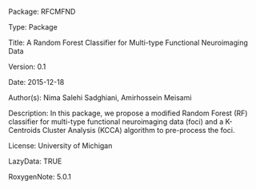 Package: RFCMFND

Type: Package

Title: A Random Forest Classifier for Multi-type Functional Neuroimaging Data

Version: 0.1

Date: 2015-12-18

Author(s): Nima Salehi Sadghiani, Amirhossein Meisami

Description: In this package, we propose a modified Random Forest (RF) classifier for multi-type functional neuroimaging data (foci) and a K-Centroids Cluster Analysis (KCCA) algorithm to pre-process the foci.

License: University of Michigan

LazyData: TRUE

RoxygenNote: 5.0.1
